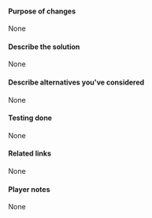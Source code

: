 #### Purpose of changes
<!-- With a few sentences, describe your reasons for making these changes. -->
None

#### Describe the solution
<!-- How does the feature work, or how does this fix a bug? -->
None

#### Describe alternatives you've considered
<!-- Explain any alternative solutions, different approaches, or possibilities you've considered using to solve the same problem. -->
None

#### Testing done
<!-- Describe what steps you took to test that this PR resolved the bug or added the feature, and what tests you performed to make sure it didn't cause any regressions. -->
None

#### Related links
<!-- Other PRs, Discord bug reports, messages, threads, outside docs, etc. -->
None

#### Player notes
<!-- This will be added to the PR description in the release notes. List changes that players may be interested in, in simple words. -->
None

<!--- PR title format should be "<type>(<optional-scope>): <Short summary>" -->
<!--- Commit types can be found at https://github.com/pvdlg/conventional-commit-types?tab=readme-ov-file#commit-types -->
<!--- You can add "@coderabbitai" into the title, so that the bot auto-generates a title -->
<!--- "Inspired" by the CDDA PR template -->
